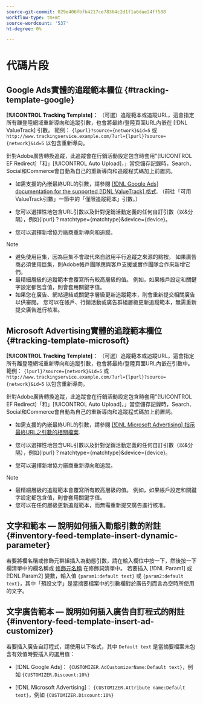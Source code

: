 ```yaml
---
source-git-commit: 029e406fbfb4217ce78364c2d1f1a6dae24ff588
workflow-type: tm+mt
source-wordcount: '537'
ht-degree: 0%

---
```

# 代碼片段

## Google Ads實體的追蹤範本欄位 {#tracking-template-google}

<!-- Duplicated from include file because one file has multiple occurrences, which ExL doesn't support. -->

**[!UICONTROL Tracking Template]：** （可選）追蹤範本或追蹤URL，這會指定所有離登陸網域重新導向和追蹤引數，也會將最終/登陸頁面URL內嵌在 [!DNL ValueTrack] 引數。 範例： `{lpurl}?source={network}&id=5` 或 `http://www.trackingservice.example.com/?url={lpurl}?source={network}&id=5` 以包含重新導向。

針對Adobe廣告轉換追蹤，此追蹤會在行銷活動設定包含時套用&quot;[!UICONTROL EF Redirect]「和」[!UICONTROL Auto Upload]，」當您儲存記錄時，Search、Social和Commerce會自動為自己的重新導向和追蹤程式碼加上前置詞。

* 如需支援的內嵌最終URL的引數，請參閱 [[!DNL Google Ads] documentation for the supported [!DNL ValueTrack] 格式](https://support.google.com/google-ads/answer/6305348). （前往「可用ValueTrack引數」一節中的「僅限追蹤範本」引數。）

* 您可以選擇性地包含URL引數以及針對促銷活動定義的任何自訂引數（以&amp;分隔），例如{lpurl}？matchtype={matchtype}&amp;device={device}。

* 您可以選擇新增協力廠商重新導向和追蹤。

>[!NOTE]
>
>* 避免使用巨集，因為巨集不會取代來自啟用平行追蹤之來源的點按。 如果廣告商必須使用巨集，則Adobe帳戶團隊應與客戶支援或實作團隊合作來新增它們。
>* 最精細層級的追蹤範本會覆寫所有較高層級的值。 例如，如果帳戶設定和關鍵字設定都包含值，則會套用關鍵字值。
>* 如果您在廣告、網站連結或關鍵字層級更新追蹤範本，則會重新提交相關廣告以供審閱。 您可以在帳戶、行銷活動或廣告群組層級更新追蹤範本，無需重新提交廣告進行核准。


## Microsoft Advertising實體的追蹤範本欄位 {#tracking-template-microsoft}

<!-- Search CRUD and bulk edit of Microsoft entity settings -->

**[!UICONTROL Tracking Template]：** （可選）追蹤範本或追蹤URL，這會指定所有離登陸網域重新導向和追蹤引數，也會將最終/登陸頁面URL內嵌在引數中。 範例： `{lpurl}?source={network}&id=5` 或 `http://www.trackingservice.example.com/?url={lpurl}?source={network}&id=5` 以包含重新導向。

針對Adobe廣告轉換追蹤，此追蹤會在行銷活動設定包含時套用&quot;[!UICONTROL EF Redirect]「和」[!UICONTROL Auto Upload]，」當您儲存記錄時，Search、Social和Commerce會自動為自己的重新導向和追蹤程式碼加上前置詞。

* 如需支援的內嵌最終URL的引數，請參閱 [[!DNL Microsoft Advertising] 指示最終URL之引數的相關檔案](https://help.ads.microsoft.com/#apex/3/en/56799).

* 您可以選擇性地包含URL引數以及針對促銷活動定義的任何自訂引數（以&amp;分隔），例如{lpurl}？matchtype={matchtype}&amp;device={device}。

* 您可以選擇新增協力廠商重新導向和追蹤。

<!-- Some entities may need additional/different notes. Try to keep this applicable to all MS entities. -->

>[!NOTE]
>
>* 最精細層級的追蹤範本會覆寫所有較高層級的值。 例如，如果帳戶設定和關鍵字設定都包含值，則會套用關鍵字值。
>* 您可以在任何層級更新追蹤範本，而無需重新提交廣告進行核准。


## 文字和範本 — 說明如何插入動態引數的附註 {#inventory-feed-template-insert-dynamic-parameter}

若要將欄名稱或修飾元群組插入為動態引數，請在輸入欄位中按一下，然後按一下欄清單中的欄名稱或 [修飾元名稱](/help/search-social-commerce/campaign-management/inventory-feeds/modifiers-manage.md) 在修飾詞清單中。 若要插入 [!DNL Param1] 或 [!DNL Param2] 變數，輸入值 `{param1:default text}` 或 `{param2:default text}`，其中「預設文字」是當摘要檔案中的引數欄對於廣告列而言為空時所使用的文字。

## 文字廣告範本 — 說明如何插入廣告自訂程式的附註 {#inventory-feed-template-insert-ad-customizer}

若要插入廣告自訂程式，請使用以下格式，其中 `Default text` 是當摘要檔案未包含有效值時要插入的選用值：

* [!DNL Google Ads]： `{CUSTOMIZER.AdCustomizerName:Default text}`，例如 `{CUSTOMIZER.Discount:10%}`

* [!DNL Microsoft Advertising]： `{CUSTOMIZER.Attribute name:Default text}`，例如 `{CUSTOMIZER.Discount:10%}`
